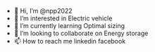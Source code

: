 - 👋 Hi, I’m @npp2022
- 👀 I’m interested in Electric vehicle
- 🌱 I’m currently learning Optimal sizing
- 💞️ I’m looking to collaborate on Energy storage
- 📫 How to reach me linkedin facebook

<!---
npp2022/npp2022 is a ✨ special ✨ repository because its `README.md` (this file) appears on your GitHub profile.
You can click the Preview link to take a look at your changes.
--->
